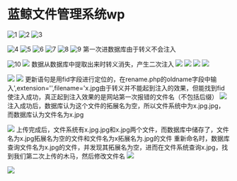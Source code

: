 # 蓝鲸文件管理系统wp
![1](https://github.com/Anthem9/vnote/raw/master/vnotebook/Web/wp/WhaleCTF/%E8%93%9D%E9%B2%B8%E6%96%87%E4%BB%B6%E7%AE%A1%E7%90%86%E7%B3%BB%E7%BB%9Fwp/_v_images/_1_1523261937_9730.jpg)
![2](https://github.com/Anthem9/vnote/raw/master/vnotebook/Web/wp/WhaleCTF/%E8%93%9D%E9%B2%B8%E6%96%87%E4%BB%B6%E7%AE%A1%E7%90%86%E7%B3%BB%E7%BB%9Fwp/_v_images/_2_1523262261_18574.jpg)
![3](https://github.com/Anthem9/vnote/raw/master/vnotebook/Web/wp/WhaleCTF/%E8%93%9D%E9%B2%B8%E6%96%87%E4%BB%B6%E7%AE%A1%E7%90%86%E7%B3%BB%E7%BB%9Fwp/_v_images/_3_1523262290_3843.jpg)

![4](https://github.com/Anthem9/vnote/raw/master/vnotebook/Web/wp/WhaleCTF/%E8%93%9D%E9%B2%B8%E6%96%87%E4%BB%B6%E7%AE%A1%E7%90%86%E7%B3%BB%E7%BB%9Fwp/_v_images/_4_1523262302_13831.jpg)
![5](https://github.com/Anthem9/vnote/raw/master/vnotebook/Web/wp/WhaleCTF/%E8%93%9D%E9%B2%B8%E6%96%87%E4%BB%B6%E7%AE%A1%E7%90%86%E7%B3%BB%E7%BB%9Fwp/_v_images/_5_1523262363_961.jpg)
![6](https://github.com/Anthem9/vnote/raw/master/vnotebook/Web/wp/WhaleCTF/%E8%93%9D%E9%B2%B8%E6%96%87%E4%BB%B6%E7%AE%A1%E7%90%86%E7%B3%BB%E7%BB%9Fwp/_v_images/_6_1523262377_31859.jpg)
![7](https://github.com/Anthem9/vnote/raw/master/vnotebook/Web/wp/WhaleCTF/%E8%93%9D%E9%B2%B8%E6%96%87%E4%BB%B6%E7%AE%A1%E7%90%86%E7%B3%BB%E7%BB%9Fwp/_v_images/_7_1523262416_11816.jpg)
![8](https://github.com/Anthem9/vnote/raw/master/vnotebook/Web/wp/WhaleCTF/%E8%93%9D%E9%B2%B8%E6%96%87%E4%BB%B6%E7%AE%A1%E7%90%86%E7%B3%BB%E7%BB%9Fwp/_v_images/_8_1523262427_16729.jpg)
![9](https://github.com/Anthem9/vnote/raw/master/vnotebook/Web/wp/WhaleCTF/%E8%93%9D%E9%B2%B8%E6%96%87%E4%BB%B6%E7%AE%A1%E7%90%86%E7%B3%BB%E7%BB%9Fwp/_v_images/_9_1523262446_23498.jpg)
第一次进数据库由于转义不会注入

![10](https://github.com/Anthem9/vnote/raw/master/vnotebook/Web/wp/WhaleCTF/%E8%93%9D%E9%B2%B8%E6%96%87%E4%BB%B6%E7%AE%A1%E7%90%86%E7%B3%BB%E7%BB%9Fwp/_v_images/_10_1523262466_27034.jpg)
![](https://github.com/Anthem9/vnote/raw/master/vnotebook/Web/wp/WhaleCTF/%E8%93%9D%E9%B2%B8%E6%96%87%E4%BB%B6%E7%AE%A1%E7%90%86%E7%B3%BB%E7%BB%9Fwp/_v_images/_1523262471_23859.jpg)
数据从数据库中提取出来时转义消失，产生二次注入
![](https://github.com/Anthem9/vnote/raw/master/vnotebook/Web/wp/WhaleCTF/%E8%93%9D%E9%B2%B8%E6%96%87%E4%BB%B6%E7%AE%A1%E7%90%86%E7%B3%BB%E7%BB%9Fwp/_v_images/_1523262477_19965.jpg)
![](https://github.com/Anthem9/vnote/raw/master/vnotebook/Web/wp/WhaleCTF/%E8%93%9D%E9%B2%B8%E6%96%87%E4%BB%B6%E7%AE%A1%E7%90%86%E7%B3%BB%E7%BB%9Fwp/_v_images/_1523262480_28879.jpg)
![](https://github.com/Anthem9/vnote/raw/master/vnotebook/Web/wp/WhaleCTF/%E8%93%9D%E9%B2%B8%E6%96%87%E4%BB%B6%E7%AE%A1%E7%90%86%E7%B3%BB%E7%BB%9Fwp/_v_images/_1523262486_24824.jpg)
![](https://github.com/Anthem9/vnote/raw/master/vnotebook/Web/wp/WhaleCTF/%E8%93%9D%E9%B2%B8%E6%96%87%E4%BB%B6%E7%AE%A1%E7%90%86%E7%B3%BB%E7%BB%9Fwp/_v_images/_1523262728_7696.jpg)

![](https://github.com/Anthem9/vnote/raw/master/vnotebook/Web/wp/WhaleCTF/%E8%93%9D%E9%B2%B8%E6%96%87%E4%BB%B6%E7%AE%A1%E7%90%86%E7%B3%BB%E7%BB%9Fwp/_v_images/_1523262760_14273.jpg)
![](https://github.com/Anthem9/vnote/raw/master/vnotebook/Web/wp/WhaleCTF/%E8%93%9D%E9%B2%B8%E6%96%87%E4%BB%B6%E7%AE%A1%E7%90%86%E7%B3%BB%E7%BB%9Fwp/_v_images/_1523262770_19125.jpg)
更新语句是用fid字段进行定位的，在rename.php的oldname字段中输入',extension='',filename='x.jpg由于转义并不能起到注入的效果，但能找到fid使注入成功，真正起到注入效果的是网站第一次报错的文件名（不包括后缀）
![](https://github.com/Anthem9/vnote/raw/master/vnotebook/Web/wp/WhaleCTF/%E8%93%9D%E9%B2%B8%E6%96%87%E4%BB%B6%E7%AE%A1%E7%90%86%E7%B3%BB%E7%BB%9Fwp/_v_images/_1523262814_25444.jpg)
注入成功后，数据库认为这个文件的拓展名为空，所以文件系统中为x.jpg.jpg，而数据库认为文件名为x.jpg


![](https://github.com/Anthem9/vnote/raw/master/vnotebook/Web/wp/WhaleCTF/%E8%93%9D%E9%B2%B8%E6%96%87%E4%BB%B6%E7%AE%A1%E7%90%86%E7%B3%BB%E7%BB%9Fwp/_v_images/_1523262952_1346.jpg)
上传完成后，文件系统有x.jpg.jpg和x.jpg两个文件，而数据库中储存了，文件名为x.jpg拓展名为空的文件和文件名为x拓展名为.jpg的文件
重新命名时，数据库查询文件名为x.jpg的文件，并发现其拓展名为空，进而在文件系统查询x.jpg，找到我们第二次上传的木马，然后修改文件名
![](https://github.com/Anthem9/vnote/raw/master/vnotebook/Web/wp/WhaleCTF/%E8%93%9D%E9%B2%B8%E6%96%87%E4%BB%B6%E7%AE%A1%E7%90%86%E7%B3%BB%E7%BB%9Fwp/_v_images/_1523262964_31221.jpg)

![](https://github.com/Anthem9/vnote/raw/master/vnotebook/Web/wp/WhaleCTF/%E8%93%9D%E9%B2%B8%E6%96%87%E4%BB%B6%E7%AE%A1%E7%90%86%E7%B3%BB%E7%BB%9Fwp/_v_images/_1523262971_4905.jpg)